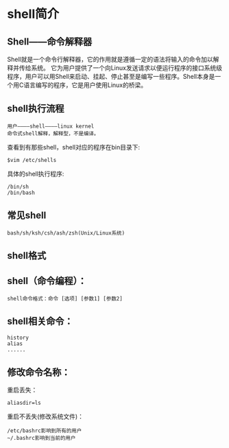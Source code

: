 # shell简介

## Shell——命令解释器

Shell就是一个命令行解释器，它的作用就是遵循一定的语法将输入的命令加以解释并传给系统。
它为用户提供了一个向Linux发送请求以便运行程序的接口系统级程序，用户可以用Shell来启动、挂起、停止甚至是编写一些程序。Shell本身是一个用C语言编写的程序，它是用户使用Linux的桥梁。

## shell执行流程
	用户————shell————linux kernel
	命令式shell解释，解释型，不是编译。

查看到有那些shell，shell对应的程序在bin目录下:

    $vim /etc/shells

具体的shell执行程序:

	/bin/sh
	/bin/bash

## 常见shell

	bash/sh/ksh/csh/ash/zsh(Unix/Linux系统)

## shell格式

## shell（命令编程）：

  	shell命令格式：命令 [选项] [参数1] [参数2]

## shell相关命令：

	history
	alias   
	......

## 修改命令名称：

重启丢失：

	aliasdir=ls

重启不丢失(修改系统文件)：

    /etc/bashrc影响到所有的用户
    ~/.bashrc影响到当前的用户
